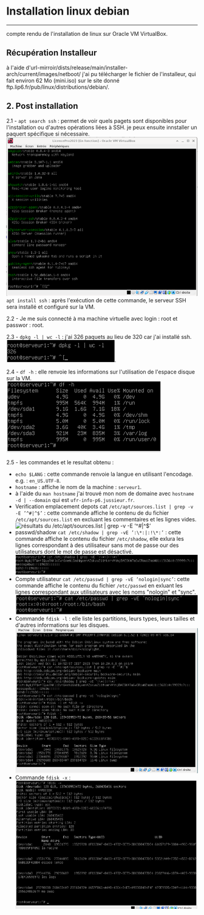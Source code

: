 # Installation linux debian
---
compte rendu de l'installation de linux sur Oracle VM VirtualBox.

## Récupération Installeur
à l'aide d'url-mirroir/dists/release/main/installer-arch/current/images/netboot/ j'ai pu télécharger le fichier de l'installeur, qui fait environ  62 Mo (mini.iso) sur le site donné ftp.lip6.fr/pub/linux/distributions/debian/.

## 2. Post installation
2.1 - `apt search ssh` : permet de voir quels pagets sont disponibles pour l'installation ou d'autres opérations liées à SSH. je peux ensuite innstaller un paquert spécifique si nécessaire.
![résultats du `apt search ssh`](img/apt-search-ssh.png)
`apt install ssh` : après l'exécution de cette commande, le serveur SSH sera installé et configuré sur la VM.

2.2 - Je me suis connecté à ma machine virtuelle avec login : root et passwor : root.

2.3 - `dpkg -l | wc -l` : j'ai 326 paquets au lieu de 320 car j'ai installé ssh. <br>
![résultats du `dpkg -l | wc -l`](img/nombre-paquets.png).

2.4 - `df -h` : elle renvoie les informations sur l'utilisation de l'espace disque sur la VM. <br> 
![résultats du `df -h`](img/space-usage.png)

2.5 - les commandes et le resultat obtenu :

- `echo $LANG` : cette commande renvoie la langue en utilisant l'encodage. e.g. : `en_US.UTF-8`.
- `hostname` : affiche le nom de la machine : `serveur1`.
- à l'aide du `man hostname` j'ai trouvé mon nom de domaine avec `hostname -d | --domain` qui est `ufr-info-p6.jussieur.fr`.
- Verification emplacement depots cat `/etc/apt/sources.list | grep -v -E ’^#|^$’` : cette commande affiche le contenu de du fichier `/etc/apt/sources.list` en excluant les commentaires et les lignes vides.<br>
![résultats du `/etc/apt/sources.list | grep -v -E ’^#|^$’`](img/depot.png)
- passwd/shadow `cat /etc/shadow | grep -vE ’:\*:|:!\*:’` : cette commande affiche le contenu du fichier `/etc/shadow`, elle exlura les lignes correspondant à des utilisateur sans mot de passe our des utilisateurs dont le mot de passe est désactivé.<br>
![résultats du `cat /etc/shadow | grep -vE ’:\*:|:!\*:’`](img/passwd-shadow.png)
- Compte utilisateur `cat /etc/passwd | grep -vE ’nologin|sync’`: cette commande affiche le contenu du fichier `/etc/passwd` en exluant les lignes correspondant aux utilisateurs avec les noms "nologin" et "sync".<br>
![résultats du `cat /etc/passwd | grep -vE ’nologin|sync’`](img/utilisateur.png)
- Commande `fdisk -l` : elle liste les partitions, leurs types, leurs tailles et d'autres informations sur les disques.<br>
![résultats du `fdisk -l`](img/fdisk-l.png)
- Commande `fdisk -x` : <br>
![résultats du `fdisk -x`](img/fdisk-x.png)
